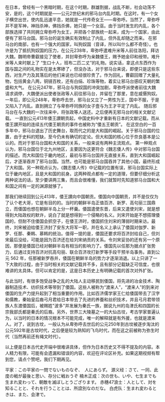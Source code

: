 在日本，曾经有一个黑暗时期，在这个时期，群雄割据，战乱不断，社会动荡不安，是的，这个时期就是——公元2世纪末的邪马台内乱时期。在这时，有一个女子横空出世，使内乱迅速平息，她就是一代传奇女王——卑弥呼。当然了，卑弥呼并不是军神，神挡杀神，佛挡杀佛，她只是一个女巫。由于当时发生的内乱，各个部族选择了共同拥立卑弥呼为女王，并把各个部族统一起来，成为一个国家，由此便有了邪马台国。邪马台的诞生确实有效制止了内乱，但外乱却随之而来。
在邪马台的南部，也有一个强大的国家，叫狗奴国（音译，所以叫什么都不奇怪）。也许是为了抵抗狗奴国的压力，在公元238年，卑弥呼遣难升米等人前往洛阳，拜访大魏。魏明帝曹叡接见了使者，并封卑弥呼为亲魏倭王，赐予她金印和绶带。难升米等人来时献上了 “生口十人，班布二匹二丈”的礼物。说实话，拿这点东西作为国与国之间的礼物实在是太寒碜了，但没办法，对于邪马台来说，即便只是这些东西，对生产力及其落后的他们来说也已经很珍贵了。作为回礼，曹叡回赠了大量礼物，包括黄金八两，铜镜百枚，还有白绢、珍珠等物，着实让邪马台感叹天朝的繁盛和大气。
在公元247年，邪马台与狗奴国的冲突加剧，卑弥呼派使者前往大魏请求调停，大魏便派出使者张政等人前往邪马台，并留在了那里，意在威慑狗奴。
一年后，即公元248年，卑弥呼去世，邪马台又立了一男性为王，国中不服，于是又陷入了内乱。直到拥立了与卑弥呼同族的女子壹与为王才平定了内乱。
随后邪马台在与大魏的一次往来中，将张政等人送还。之后便再无邪马台的相关文献记载。
一直到公元413年倭王讃朝贡起，中国史料中才重新有日本的文献记载。而从倭王讃开始的连续五代倭王朝贡的事件也被称为“倭五王朝贡”。
在这空白的一百多年中，邪马台退出了历史舞台，取而代之的是大和国的崛起。关于邪马台国的位置，由于史料的短缺，至今仍未有确切的定论。但大和国的核心位于奈良基本是公认的。而对于邪马台国和大和国的关系，一般来说有两种主流观点。
第一种观点认为，邪马台国位于北九州地区，主要因为这更符合《魏志倭人传》中对邪马台国的描述。而大和国位于畿内地区，最初与邪马台国并无直接关系，直到大和国崛起后，才逐渐吞并了邪马台国。当然，也可能是邪马台国吞并了其他小国，最终形成了大和国。另一种观点认为，《魏志倭人传》中记载的位置有误，邪马台国实际上位于畿内地区，且是大和国的前身。这两种观点都有一定的道理，但要仔细分析这两种说法的话，至少要讲两三集，而且会很难懂，我们就暂时先知道邪马台国和大和国之间有一定的渊源就够了。

那我们继续回到公元413年，倭王讃向中国朝贡。倭国向中国朝贡，并不是仅仅为了认个老大哥，它是有目的的。当时的朝鲜半岛正值百济、新罗、高句丽三国鼎立，而倭国也想在朝鲜半岛上分一杯羹。倭国遣使东晋，后来又遣使刘宋，就是想得到大陆政权的默许，说白了就是想得到一个侵略的名义。刘宋开始是不想搭理倭国的，但耐不住倭国会抓空子，在倭王济时，倭国抓住刘宋的薄弱时期来访。最终，刘宋被迫给倭王济封了安东大将军一职，并在名义上承认了倭国对伽罗、新罗、任那、秦韩、慕韩的统治。值得一提的是，倭国还要求将百济封给自己，但刘宋最后没给，可能是因为百济还在给刘宋纳贡的关系。令刘宋妥协的还有另一个原因，那便是倭国已经对朝鲜半岛有相当的影响力了。倭国先以任那为据点扩张势力，后通过支持百济对抗高句丽、联合百济攻打新罗等手段干预半岛事务。直到公元 562 年，任那被新罗吞并，倭国在朝鲜半岛的势力才逐渐消退。以上只讲了一下大致的过程，由于当时相关的文献记载并不多，且有部分记载缺乏可信度，也很难讲的太具体。但可以肯定的是，这是日本历史上有明确记载的首次对外扩张。

与此当时，有很多饱受战争之乱的大陆人主动移民到倭国，将先进的冶金技术、陶器制造技术、纺织技术等带到了倭国。这些人被称为“渡来人”，“渡来人”的到来对倭国的生产力提升起到了相当重要的作用。比如百济儒学家王仁给倭国带去了汉字和儒教，秦始皇后裔弓月君给日本带去了先进的养蚕和丝织技术，并且弓月君带领族人东渡倭国后，被赐姓"波多"并发展为秦氏一族，据说九州的岛津氏和四国的长宗我部氏都是秦氏的后裔。另外，世界三大陵墓之一的大仙古坟，考古学家普遍认为，以当时的日本的情况根本不可能完成，唯一的解释就是有外援，也就是渡来人。对了，说到古坟，一般认为从卑弥呼去世后的公元250年到古坟被逐步淘汰的公元592年是古坟时代，之后便是较为熟知的飞鸟时代，而在这之前被称为弥生时代（当然再前还有绳文时代）。

以上便是日本古代史开端中很难讲具体，但作为日本历史又不得不提及的内容。本人精力有限，可能有会遗漏和错误的内容，欢迎在评论区补充。如果这期视频有帮到您，请点个赞吧，我们下期再见。

平家：この平家の一問でないものなぞ、　人にあらず。
源义经：さて、一同、此度の戦が最後と思い、存分に戦おうぞ
楠木正成：次の世も、いや、七生までも生まれ変わって、朝敵を滅ぼしとうござります。
赤穗47浪士：人として、対を知ることと、それを行うこととは、所詮別なのだな。
白虎队：生まれ変わるときは、また、会津で。